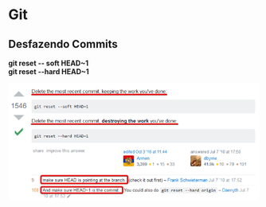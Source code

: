# Git

## Desfazendo Commits

**git reset -- soft HEAD~1  
git reset --hard HEAD~1**

![](.gitbook/assets/image%20%284%29.png)

